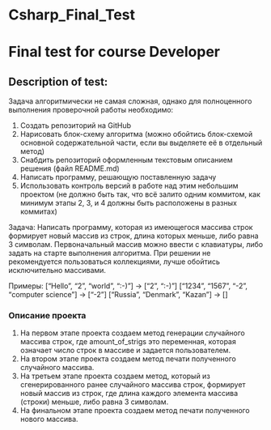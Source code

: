 # Csharp_Final_Test
# Final test for course Developer

## Description of test:
Задача алгоритмически не самая сложная, однако для полноценного выполнения проверочной работы необходимо:

1. Создать репозиторий на GitHub
2. Нарисовать блок-схему алгоритма (можно обойтись блок-схемой основной содержательной части, если вы выделяете её в отдельный метод)
3. Снабдить репозиторий оформленным текстовым описанием решения (файл README.md)
4. Написать программу, решающую поставленную задачу
5. Использовать контроль версий в работе над этим небольшим проектом (не должно быть так, что всё залито одним коммитом, как минимум этапы 2, 3, и 4 должны быть расположены в разных коммитах)

Задача: Написать программу, которая из имеющегося массива строк формирует новый массив из строк, длина которых меньше, либо равна 3 символам. Первоначальный массив можно ввести с клавиатуры, либо задать на старте выполнения алгоритма. При решении не рекомендуется пользоваться коллекциями, лучше обойтись исключительно массивами.

Примеры:
[“Hello”, “2”, “world”, “:-)”] → [“2”, “:-)”]
[“1234”, “1567”, “-2”, “computer science”] → [“-2”]
[“Russia”, “Denmark”, “Kazan”] → []

### Описание проекта

1. На первом этапе проекта создаем метод генерации случайного массива строк, где amount_of_strigs это переменная, которая означает число строк в массиве и задается пользователем.
2. На втором этапе проекта создаем метод печати полученного случайного массива.
3. На третьем этапе проекта создаем метод, который из сгенерированного ранее случайного массива строк, формирует новый массив из строк, где длина каждого элемента массива (строки) меньше, либо равна 3 символам.
4. На финальном этапе проекта создаем метод печати полученного нового массива.
